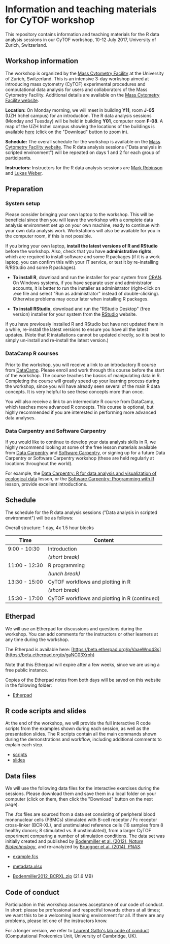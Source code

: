 # Information and teaching materials for CyTOF workshop

This repository contains information and teaching materials for the R data analysis sessions in our CyTOF workshop, 10-12 July 2017, University of Zurich, Switzerland.



## Workshop information

The workshop is organized by the [Mass Cytometry Facility](http://www.cytometry.uzh.ch/en/mcf.html) at the University of Zurich, Switzerland. This is an intensive 3-day workshop aimed at introducing mass cytometry (CyTOF) experimental procedures and computational data analysis for users and collaborators of the Mass Cytometry Facility. Additional details are available on the [Mass Cytometry Facility website](http://www.cytometry.uzh.ch/en/mcf/training.html).

**Location:** On Monday morning, we will meet in building **Y11**, room **J-05** (UZH Irchel campus) for an introduction. The R data analysis sessions (Monday and Tuesday) will be held in building **Y01**, computer room **F-08**. A map of the UZH Irchel campus showing the locations of the buildings is available [here](Irchel_campus_map.png) (click on the "Download" button to zoom in).

**Schedule:** The overall schedule for the workshop is available on the [Mass Cytometry Facility website](http://www.cytometry.uzh.ch/en/mcf/training.html). The R data analysis sessions ("Data analysis in scripted environment") will be repeated on days 1 and 2 for each group of participants.

**Instructors:** Instructors for the R data analysis sessions are [Mark Robinson](http://www.imls.uzh.ch/en/research/robinson.html) and [Lukas Weber](https://github.com/lmweber).



## Preparation

### System setup

Please consider bringing your own laptop to the workshop. This will be beneficial since then you will leave the workshop with a complete data analysis environment set up on your own machine, ready to continue with your own data analysis work. Workstations will also be available for you in the computer room, if this is not possible.

If you bring your own laptop, **install the latest versions of R and RStudio** before the workshop. Also, check that you have **administrative rights**, which are required to install software and some R packages (if it is a work laptop, you can confirm this with your IT service, or test it by re-installing R/RStudio and some R packages).

- **To install R**, download and run the installer for your system from [CRAN](https://cran.r-project.org/). On Windows systems, if you have separate user and administrator accounts, it is better to run the installer as administrator (right-click on .exe file and select "Run as administrator" instead of double-clicking). Otherwise problems may occur later when installing R packages.

- **To install RStudio**, download and run the "RStudio Desktop" (free version) installer for your system from the [RStudio](https://www.rstudio.com/) website.

If you have previously installed R and RStudio but have not updated them in a while, re-install the latest versions to ensure you have all the latest updates. (Note that R installations cannot be updated directly, so it is best to simply un-install and re-install the latest version.)


### DataCamp R courses

Prior to the workshop, you will receive a link to an introductory R course from [DataCamp](https://www.datacamp.com/). Please enroll and work through this course before the start of the workshop. The course teaches the basics of manipulating data in R. Completing the course will greatly speed up your learning process during the workshop, since you will have already seen several of the main R data concepts. It is very helpful to see these concepts more than once.

You will also receive a link to an intermediate R course from DataCamp, which teaches more advanced R concepts. This course is optional, but highly recommended if you are interested in performing more advanced data analyses.


### Data Carpentry and Software Carpentry

If you would like to continue to develop your data analysis skills in R, we highly recommend looking at some of the free lesson materials available from [Data Carpentry](http://www.datacarpentry.org/) and [Software Carpentry](https://software-carpentry.org/), or signing up for a future Data Carpentry or Software Carpentry workshop (these are held regularly at locations throughout the world).

For example, the [Data Carpentry: R for data analysis and visualization of ecological data](http://www.datacarpentry.org/R-ecology-lesson/) lesson, or the [Software Carpentry: Programming with R](http://swcarpentry.github.io/r-novice-inflammation/) lesson, provide excellent introductions.



## Schedule

The schedule for the R data analysis sessions ("Data analysis in scripted environment") will be as follows:

Overall structure: 1 day, 4x 1.5 hour blocks


| Time          | Content                                       |
|---------------|-----------------------------------------------|
|  9:00 - 10:30 | Introduction                                  |
|               | *(short break)*                               |
| 11:00 - 12:30 | R programming                                 |
|               | *(lunch break)*                               |
| 13:30 - 15:00 | CyTOF workflows and plotting in R             |
|               | *(short break)*                               |
| 15:30 - 17:00 | CyTOF workflows and plotting in R (continued) |



## Etherpad

We will use an Etherpad for discussions and questions during the workshop. You can add comments for the instructors or other learners at any time during the workshop.

The Etherpad is available here: [https://beta.etherpad.org/p/VaaeWno43s](https://beta.etherpad.org/p/gaNC03Xroh)

Note that this Etherpad will expire after a few weeks, since we are using a free public instance.

Copies of the Etherpad notes from both days will be saved on this website in the following folder:

- [Etherpad](Etherpad/)



## R code scripts and slides

At the end of the workshop, we will provide the full interactive R code scripts from the examples shown during each session, as well as the presentation slides. The R scripts contain all the main commands shown during the demonstrations and workflow, including additional comments to explain each step.

- [scripts](scripts/)
- [slides](slides/)



## Data files

We will use the following data files for the interactive exercises during the sessions. Please download them and save them in a local folder on your computer (click on them, then click the "Download" button on the next page).

The .fcs files are sourced from a data set consisting of peripheral blood mononuclear cells (PBMCs) stimulated with B-cell receptor / Fc receptor cross-linker (BCR-XL), and unstimulated reference cells (16 samples from 8 healthy donors; 8 stimulated vs. 8 unstimulated), from a larger CyTOF experiment comparing a number of stimulation conditions. The data set was initially created and published by [Bodenmiller et al. (2012), *Nature Biotechnology*](https://www.ncbi.nlm.nih.gov/pubmed/22902532), and re-analyzed by [Bruggner et al. (2014), *PNAS*](https://www.ncbi.nlm.nih.gov/pubmed/24979804).

- [example.fcs](data/example.fcs)

- [metadata.xlsx](data/metadata.xlsx)

- [Bodenmiller2012_BCRXL.zip](data/Bodenmiller2012_BCRXL.zip) (21.6 MB)



## Code of conduct

Participation in this workshop assumes acceptance of our code of conduct. In short: please be professional and respectful towards others at all times; we want this to be a welcoming learning environment for all. If there are any problems, please let one of the instructors know.

For a longer version, we refer to [Laurent Gatto's lab code of conduct](https://lgatto.github.io/cpu-coc/) (Computational Proteomics Unit, University of Cambridge, UK).


